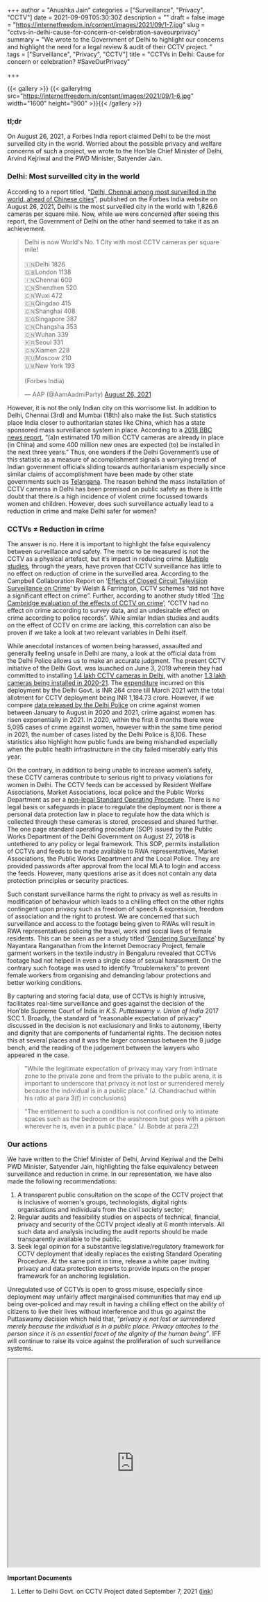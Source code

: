 +++
author = "Anushka Jain"
categories = ["Surveillance", "Privacy", "CCTV"]
date = 2021-09-09T05:30:30Z
description = ""
draft = false
image = "https://internetfreedom.in/content/images/2021/09/1-7.jpg"
slug = "cctvs-in-delhi-cause-for-concern-or-celebration-saveourprivacy"
summary = "We wrote to the Government of Delhi to highlight our concerns and highlight the need for a legal review & audit of their CCTV project. "
tags = ["Surveillance", "Privacy", "CCTV"]
title = "CCTVs in Delhi: Cause for concern or celebration? #SaveOurPrivacy"

+++


{{< gallery >}}
{{< galleryImg  src="https://internetfreedom.in/content/images/2021/09/1-6.jpg" width="1600" height="900" >}}{{< /gallery >}}

>>>> <form><script src="https://checkout.razorpay.com/v1/payment-button.js" data-payment_button_id="pl_HLkgeWGQLMuddp" async> </script> </form>

### tl;dr

On August 26, 2021, a Forbes India report claimed Delhi to be the most surveilled city in the world. Worried about the possible privacy and welfare concerns of such a project, we wrote to the Hon’ble Chief Minister of Delhi, Arvind Kejriwal and the PWD Minister, Satyender Jain.



### Delhi: Most surveilled city in the world

According to a report titled, “[Delhi, Chennai among most surveilled in the world, ahead of Chinese cities](https://www.forbesindia.com/article/news-by-numbers/delhi-chennai-among-most-surveilled-in-the-world-ahead-of-chinese-cities/69995/1)”, published on the Forbes India website on August 26, 2021, Delhi is the most surveilled city in the world with 1,826.6 cameras per square mile. Now, while we were concerned after seeing this report, the Government of Delhi on the other hand seemed to take it as an achievement.

<blockquote class="twitter-tweet"><p lang="en" dir="ltr">Delhi is now World&#39;s No. 1 City with most CCTV cameras per square mile!<br><br>🇮🇳Delhi 1826<br>🇬🇧London 1138<br>🇮🇳Chennai 609<br>🇨🇳Shenzhen 520<br>🇨🇳Wuxi 472<br>🇨🇳Qingdao 415<br>🇨🇳Shanghai 408<br>🇸🇬Singapore 387<br>🇨🇳Changsha 353<br>🇨🇳Wuhan 339<br>🇰🇷Seoul 331<br>🇨🇳Xiamen 228<br>🇷🇺Moscow 210<br>🇺🇲New York 193<br><br>(Forbes India)</p>&mdash; AAP (@AamAadmiParty) <a href="https://twitter.com/AamAadmiParty/status/1430759402638700544?ref_src=twsrc%5Etfw">August 26, 2021</a></blockquote>
<script async src="https://platform.twitter.com/widgets.js" charset="utf-8"></script>

However, it is not the only Indian city on this worrisome list. In addition to Delhi, Chennai (3rd) and Mumbai (18th) also make the list. Such statistics place India closer to authoritarian states like China, which has a state sponsored mass surveillance system in place. According to a [2018 BBC news report](https://www.bbc.com/news/world-asia-china-43751276), “(a)n estimated 170 million CCTV cameras are already in place (in China) and some 400 million new ones are expected (to) be installed in the next three years.” Thus, one wonders if the Delhi Government’s use of this statistic as a measure of accomplishment signals a worrying trend of Indian government officials sliding towards authoritarianism especially since similar claims of accomplishment have been made by other state governments such as [Telangana](https://economictimes.indiatimes.com/news/politics-and-nation/in-telangana-the-eyes-have-it-how-the-state-is-redefining-data-driven-governance/articleshow/74644762.cms?from=mdr). The reason behind the mass installation of CCTV cameras in Delhi has been premised on public safety as there is little doubt that there is a high incidence of violent crime focussed towards women and children. However, does such surveillance actually lead to a reduction in crime and make Delhi safer for women?



### CCTVs ≠ Reduction in crime

The answer is no. Here it is important to highlight the false equivalency between surveillance and safety. The metric to be measured is not the CCTV as a physical artefact, but it’s impact in reducing crime. [Multiple studies](http://www.no-cctv.org.uk/caseagainst/reports.asp), through the years, have proven that CCTV surveillance has little to no effect on reduction of crime in the surveilled area. According to the Campbell Collaboration Report on '[Effects of Closed Circuit Television Surveillance on Crime](https://onlinelibrary.wiley.com/doi/full/10.4073/csr.2008.17)' by Welsh & Farrington, CCTV schemes “did not have a significant effect on crime”. Further, according to another study titled ‘[The Cambridge evaluation of the effects of CCTV on crime](https://popcenter.asu.edu/content/crime-prevention-studies-volume-21-volume-21)’, “CCTV had no effect on crime according to survey data, and an undesirable effect on crime according to police records”. While similar Indian studies and audits on the effect of CCTV on crime are lacking, this correlation can also be proven if we take a look at two relevant variables in Delhi itself.

While anecdotal instances of women being harassed, assaulted and generally feeling unsafe in Delhi are many, a look at the official data from the Delhi Police allows us to make an accurate judgment. The present CCTV initiative of the Delhi Govt. was launched on June 3, 2019 wherein they had committed to installing [1.4 lakh CCTV cameras in Delhi](http://delhiplanning.nic.in/sites/default/files/English%20Highlights%20Delhi%20Budget%202020-21.pdf), with another [1.3 lakh cameras being installed in 2020-21](http://delhiplanning.nic.in/sites/default/files/English_Highlights_Delhi_Budget.pdf). The [expenditure](https://www.newindianexpress.com/cities/delhi/2021/mar/13/rs-264-crore-spent-on-installing-132-lakh-cctvs-in-delhi-2276062.html) incurred on this deployment by the Delhi Govt. is INR 264 crore till March 2021 with the total allotment for CCTV deployment being INR 1,184.73 crore. However, if we compare [data released by the Delhi Police](https://www.delhipolice.nic.in/PDF/CAW.pdf) on crime against women between January to August in 2020 and 2021, crime against women has risen exponentially in 2021. In 2020, within the first 8 months there were 5,095 cases of crime against women, however within the same time period in 2021, the number of cases listed by the Delhi Police is 8,106. These statistics also highlight how public funds are being mishandled especially when the public health infrastructure in the city failed miserably early this year.

On the contrary, in addition to being unable to increase women’s safety, these CCTV cameras contribute to serious right to privacy violations for women in Delhi. The CCTV feeds can be accessed by Resident Welfare Associations, Market Associations, local police and the Public Works Department as per a [non-legal Standard Operating Procedure](https://drive.google.com/file/d/1tW6CsHuIWQN7K-MLgjmlij8o-T-rSRgf/view). There is no legal basis or safeguards in place to regulate the deployment nor is there a personal data protection law in place to regulate how the data which is collected through these cameras is stored, processed and shared further. The one page standard operating procedure (SOP) issued by the Public Works Department of the Delhi Government on August 27, 2018 is untethered to any policy or legal framework. This SOP, permits installation of CCTVs and feeds to be made available to RWA representatives, Market Associations, the Public Works Department and the Local Police. They are provided passwords after approval from the local MLA to login and access the feeds. However, many questions arise as it does not contain any data protection principles or security practices.

Such constant surveillance harms the right to privacy as well as results in modification of behaviour which leads to a chilling effect on the other rights contingent upon privacy such as freedom of speech & expression, freedom of association and the right to protest. We are concerned that such surveillance and access to the footage being given to RWAs will result in RWA representatives policing the travel, work and social lives of female residents. This can be seen as per a study titled ‘[Gendering Surveillance](https://genderingsurveillance.internetdemocracy.in/cctv/)’ by Nayantara Ranganathan from the Internet Democracy Project, female garment workers in the textile industry in Bengaluru revealed that CCTVs footage had not helped in even a single case of sexual harassment. On the contrary such footage was used to identify “troublemakers” to prevent female workers from organising and demanding labour protections and better working conditions.

By capturing and storing facial data, use of CCTVs is highly intrusive, facilitates real-time surveillance and goes against the decision of the Hon’ble Supreme Court of India in _K.S. Puttaswamy v. Union of India_ 2017 SCC 1. Broadly, the standard of "reasonable expectation of privacy" discussed in the decision is not exclusionary and links to autonomy, liberty and dignity that are components of fundamental rights. The decision notes this at several places and it was the larger consensus between the 9 judge bench, and the reading of the judgement between the lawyers who appeared in the case.

> "While the legitimate expectation of privacy may vary from intimate zone to the private zone and from the private to the public arena, it is important to underscore that privacy is not lost or surrendered merely because the individual is in a public place." (J. Chandrachud within his ratio at para 3(f) in conclusions)

> "The entitlement to such a condition is not confined only to intimate spaces such as the bedroom or the washroom but goes with a person wherever he is, even in a public place." (J. Bobde at para 22)



### Our actions

We have written to the Chief Minister of Delhi, Arvind Kejriwal and the Delhi PWD Minister, Satyender Jain, highlighting the false equivalency between surveillance and reduction in crime. In our representation, we have also made the following recommendations:

1. A transparent public consultation on the scope of the CCTV project that is inclusive of women's groups, technologists, digital rights organisations and individuals from the civil society sector;
2. Regular audits and feasibility studies on aspects of technical, financial, privacy and security of the CCTV project ideally at 6 month intervals. All such data and analysis including the audit reports should be made transparently available to the public.
3. Seek legal opinion for a substantive legislative/regulatory framework for CCTV deployment that ideally replaces the existing  Standard Operating Procedure. At the same point in time, release a white paper inviting privacy and data protection experts to provide inputs on the proper framework for an anchoring legislation.

Unregulated use of CCTVs is open to gross misuse, especially since deployment may unfairly affect marginalised communities that may end up being over-policed and may result in having a chilling effect on the ability of citizens to live their lives without interference and thus go against the Puttaswamy decision which held that, “_privacy is not lost or surrendered merely because the individual is in a public place. Privacy attaches to the person since it is an essential facet of the dignity of the human being”_. IFF will continue to raise its voice against the proliferation of such surveillance systems.

<iframe src="https://drive.google.com/file/d/1X-Fg-fEcmYnX5uF_a7oBPk57lrNookHu/preview" width="580" height="480"></iframe>

**Important Documents**

1. Letter to Delhi Govt. on CCTV Project dated September 7, 2021 ([link](https://drive.google.com/file/d/1UWpCBGxcTy-hkDKu7jN8_iERyXFfkhcb/view?usp=sharing))



> > > <form><script src="https://cdn.razorpay.com/static/widget/subscription-button.js" data-subscription_button_id="pl_HLk5qU1K35hmPH" data-button_theme="brand-color" async> </script> </form>











